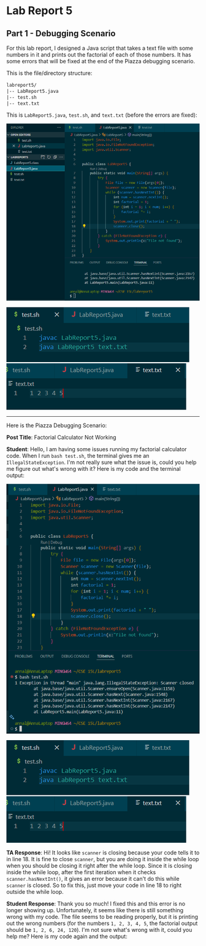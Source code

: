 # Lab Report 5

## Part 1 - Debugging Scenario

For this lab report, I designed a Java script that takes a text file with some numbers in it and prints out the factorial of each of those numbers. It has some errors that will be fixed at the end of the Piazza debugging scenario.

This is the file/directory structure:

```
labreport5/
|-- LabReport5.java
|-- test.sh
|-- text.txt
```

This is `LabReport5.java`, `test.sh`, and `text.txt` (before the errors are fixed):

![Image](lab5_1.png)

![Image](lab5_2.png)                   ![Image](lab5_3.png)


***

Here is the Piazza Debugging Scenario:

**Post Title**: Factorial Calculator Not Working

**Student**: Hello, I am having some issues running my factorial calculator code. When I run `bash test.sh`, the terminal gives me an `IllegalStateException`. I'm not really sure what the issue is, could you help me figure out what's wrong with it? Here is my code and the terminal output:

![Image](lab5error1.png)

![Image](lab5_2.png)                   ![Image](lab5_3.png)

**TA Response**: Hi! It looks like `scanner` is closing because your code tells it to in line 18. It is fine to close `scanner`, but you are doing it inside the while loop when you should be closing it right after the while loop. Since it is closing inside the while loop, after the first iteration when it checks `scanner.hasNextInt()`, it gives an error because it can't do this while `scanner` is closed. So to fix this, just move your code in line 18 to right outside the while loop.

**Student Response**: Thank you so much! I fixed this and this error is no longer showing up. Unfortunately, it seems like there is still something wrong with my code. The file seems to be reading properly, but it is printing out the wrong numbers (for the numbers `1, 2, 3, 4, 5`, the factorial output should be `1, 2, 6, 24, 120`). I'm not sure what's wrong with it, could you help me? Here is my code again and the output:

